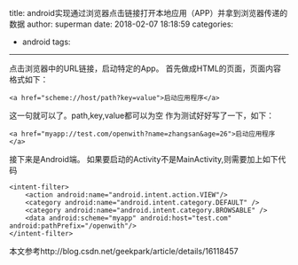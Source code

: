 title: android实现通过浏览器点击链接打开本地应用（APP）并拿到浏览器传递的数据
author: superman
date: 2018-02-07 18:18:59
categories:
- android
tags:
---

点击浏览器中的URL链接，启动特定的App。
首先做成HTML的页面，页面内容格式如下：
<!--more-->
```
<a href="scheme://host/path?key=value">启动应用程序</a> 
```
这一句就可以了。path,key,value都可以为空
作为测试好好写了一下，如下：
```
<a href="myapp://test.com/openwith?name=zhangsan&age=26">启动应用程序</a> 
```
接下来是Android端。
如果要启动的Activity不是MainActivity,则需要加上如下代码
```
<intent-filter>  
    <action android:name="android.intent.action.VIEW"/>  
    <category android:name="android.intent.category.DEFAULT" />  
    <category android:name="android.intent.category.BROWSABLE" />  
    <data android:scheme="myapp" android:host="test.com" android:pathPrefix="/openwith"/>  
</intent-filter> 
```

本文参考http://blog.csdn.net/geekpark/article/details/16118457
